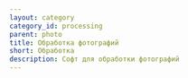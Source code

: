 ```yaml
---
layout: category
category_id: processing
parent: photo
title: Обработка фотографий
short: Обработка
description: Софт для обработки фотографий
---
```

